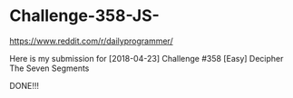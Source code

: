 # Challenge-358-JS-
https://www.reddit.com/r/dailyprogrammer/

Here is my submission for [2018-04-23] Challenge #358 [Easy] Decipher The Seven Segments

DONE!!!
